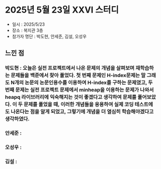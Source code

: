 # 2025년 5월 23일 XXVI 스터디

- 일시 : 2025/5/23
- 장소 : 복지관 3층
- 참가자 명단 : 박도현, 안세준, 김설, 오성우

## 느낀 점

### 박도현 : 오늘은 실전 프로젝트에서 나온 문제의 개념을 살펴보며 재학습하는 문제들을 백준에서 찾아 풀었다. 첫 번째 문제인 H-index문제는 말 그래도 N개의 논문의 논문인용수를 이용하여 H-index를 구하는 문제였고, 두 번째 문제는 실전 프로젝트 문제에서 minheap을 이용하는 문제가 나와서 heapq 라이브러리에 익숙해지는 것이 좋겠다고 생각하여 문제를 풀어보았다. 이 두 문제를 풀었을 때, 이러한 개념들을 응용하여 실제 코딩 테스트에도 나온다는 점을 알게 되었고, 그렇기에 개념을 더 열심히 학습해야겠다고 생각하였다.

### 안세준 : 

### 오성우 : 

### 김설 : 

